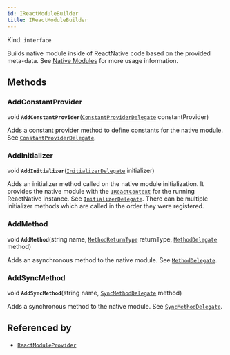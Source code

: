 ```yaml
---
id: IReactModuleBuilder
title: IReactModuleBuilder
---
```


Kind: `interface`



Builds native module inside of ReactNative code based on the provided meta-data.
See [Native Modules](native-modules) for more usage information.



## Methods
### AddConstantProvider
void **`AddConstantProvider`**([`ConstantProviderDelegate`](ConstantProviderDelegate) constantProvider)

Adds a constant provider method to define constants for the native module. See [`ConstantProviderDelegate`](ConstantProviderDelegate).



### AddInitializer
void **`AddInitializer`**([`InitializerDelegate`](InitializerDelegate) initializer)

Adds an initializer method called on the native module initialization.
It provides the native module with the [`IReactContext`](IReactContext) for the running ReactNative instance. See [`InitializerDelegate`](InitializerDelegate).
There can be multiple initializer methods which are called in the order they were registered.



### AddMethod
void **`AddMethod`**(string name, [`MethodReturnType`](MethodReturnType) returnType, [`MethodDelegate`](MethodDelegate) method)

Adds an asynchronous method to the native module. See [`MethodDelegate`](MethodDelegate).



### AddSyncMethod
void **`AddSyncMethod`**(string name, [`SyncMethodDelegate`](SyncMethodDelegate) method)

Adds a synchronous method to the native module. See [`SyncMethodDelegate`](SyncMethodDelegate).






## Referenced by
- [`ReactModuleProvider`](ReactModuleProvider)
